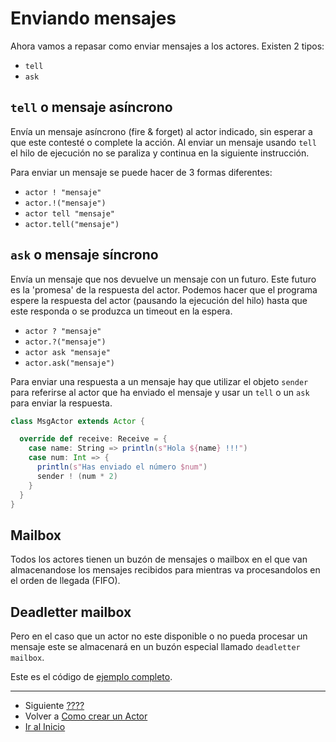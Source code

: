 # Enviando mensajes

Ahora vamos a repasar como enviar mensajes a los actores. Existen 2 tipos:

- `tell`
- `ask`

## `tell` o mensaje asíncrono

Envía un mensaje asíncrono (fire & forget) al actor indicado, sin esperar a que este contesté o complete la acción. Al enviar un mensaje usando `tell` el hilo de ejecución no se paraliza y continua en la siguiente instrucción.

Para enviar un mensaje se puede hacer de 3 formas diferentes:

- `actor ! "mensaje"`
- `actor.!("mensaje")`
- `actor tell "mensaje"`
- `actor.tell("mensaje")`

## `ask` o mensaje síncrono

Envía un mensaje que nos devuelve un mensaje con un futuro. Este futuro es la 'promesa' de la respuesta del actor. Podemos hacer que el programa espere la respuesta del actor (pausando la ejecución del hilo) hasta que este responda o se produzca un timeout en la espera. 

- `actor ? "mensaje"`
- `actor.?("mensaje")`
- `actor ask "mensaje"`
- `actor.ask("mensaje")`

Para enviar una respuesta a un mensaje hay que utilizar el objeto `sender` para referirse al actor que ha enviado el mensaje y usar un `tell` o un `ask` para enviar la respuesta.

```scala
class MsgActor extends Actor {

  override def receive: Receive = {
    case name: String => println(s"Hola ${name} !!!")
    case num: Int => {
      println(s"Has enviado el número $num")
      sender ! (num * 2)
    }
  }
}
```

## Mailbox

Todos los actores tienen un buzón de mensajes o mailbox en el que van almacenandose los mensajes recibidos para mientras va procesandolos en el orden de llegada (FIFO). 

## Deadletter mailbox

Pero en el caso que un actor no este disponible o no pueda procesar un mensaje este se almacenará en un buzón especial llamado `deadletter mailbox`. 


Este es el código de [ejemplo completo](..\src\main\scala\com\rresino\akka4dummies\c05\MsgActor.scala).

--- 

- Siguiente [????](./03_???.md)
- Volver a [Como crear un Actor](./04_how_to_create_actors.md)
- [Ir al Inicio](../README.md) 